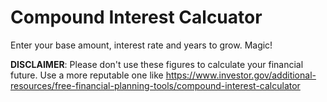 # Compound Interest Calcuator
Enter your base amount, interest rate and years to grow. Magic!

__DISCLAIMER__: Please don't use these figures to calculate your financial future. Use a more reputable one like https://www.investor.gov/additional-resources/free-financial-planning-tools/compound-interest-calculator




